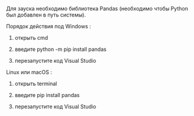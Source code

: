 Для зауска необходимо библиотека Pandas (необходимо чтобы Python был добавлен в путь системы).

Порядок действия под Windows :

1. открыть cmd

2. введите python -m pip install pandas

3. перезапустите код Visual Studio

Linux или macOS :

1. открыть terminal

2. введите pip install pandas

3. перезапустите код Visual Studio
